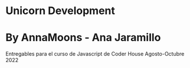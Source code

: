 # Unicorn Development
# By AnnaMoons - Ana Jaramillo
Entregables para el curso de Javascript de Coder House
Agosto-Octubre 2022
